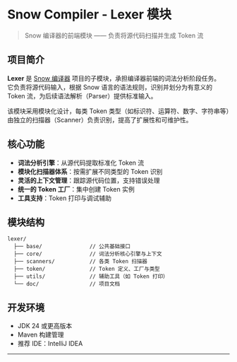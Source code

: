 # Snow Compiler - Lexer 模块

> Snow 编译器的前端模块 —— 负责将源代码扫描并生成 Token 流

## 项目简介

**Lexer** 是 [Snow 编译器]() 项目的子模块，承担编译器前端的词法分析阶段任务。  
它负责将源代码输入，根据 Snow 语言的语法规则，识别并划分为有意义的 Token 流，为后续语法解析（Parser）提供标准输入。

该模块采用模块化设计，每类 Token 类型（如标识符、运算符、数字、字符串等）由独立的扫描器（Scanner）负责识别，提高了扩展性和可维护性。

## 核心功能

- **词法分析引擎**：从源代码提取标准化 Token 流
- **模块化扫描器体系**：按需扩展不同类型的 Token 识别
- **灵活的上下文管理**：跟踪源代码位置，支持错误处理
- **统一的 Token 工厂**：集中创建 Token 实例
- **工具支持**：Token 打印与调试辅助

## 模块结构

```
lexer/
  ├── base/               // 公共基础接口
  ├── core/               // 词法分析核心引擎与上下文
  ├── scanners/           // 各类 Token 扫描器
  ├── token/              // Token 定义、工厂与类型
  ├── utils/              // 辅助工具（如 Token 打印）
  └── doc/                // 项目文档
```

## 开发环境

* JDK 24 或更高版本
* Maven 构建管理
* 推荐 IDE：IntelliJ IDEA

---
